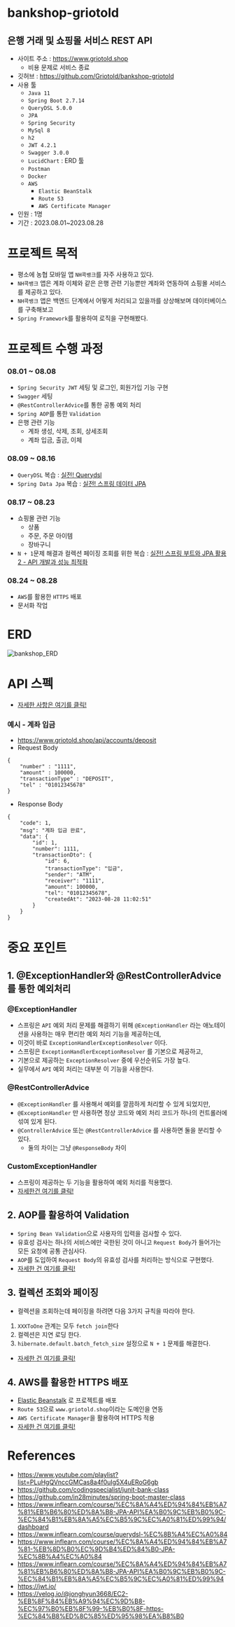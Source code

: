 # bankshop-griotold
## 은행 거래 및 쇼핑몰 서비스 REST API

- 사이트 주소 : https://www.griotold.shop
  - 비용 문제로 서비스 종료  
- 깃허브 : https://github.com/Griotold/bankshop-griotold
- 사용 툴
  - `Java 11`
  - `Spring Boot 2.7.14`
  - `QueryDSL 5.0.0`
  - `JPA`
  - `Spring Security`
  - `MySql 8`
  - `h2`
  - `JWT 4.2.1`
  - `Swagger 3.0.0`
  - `LucidChart` : ERD 툴
  - `Postman`
  - `Docker`
  - `AWS`
    - `Elastic BeanStalk`
    - `Route 53`
    - `AWS Certificate Manager`
- 인원 : 1명
- 기간 : 2023.08.01~2023.08.28

# 프로젝트 목적
- 평소에 농협 모바일 앱 `NH콕뱅크`를 자주 사용하고 있다.
- `NH콕뱅크` 앱은 계좌 이체와 같은 은행 관련 기능뿐만 계좌와 연동하여 쇼핑몰 서비스를 제공하고 있다.
- `NH콕뱅크` 앱은 백엔드 단계에서 어떻게 처리되고 있을까를 상상해보며 데이터베이스를 구축해보고
- `Spring Framework`를 활용하여 로직을 구현해봤다.

# 프로젝트 수행 과정
### 08.01 ~ 08.08 
- `Spring Security JWT` 세팅 및 로그인, 회원가입 기능 구현
- `Swagger` 세팅 
- `@RestControllerAdvice`를 통한 공통 예외 처리
- `Spring AOP`를 통한 `Validation`
- 은행 관련 기능
  - 계좌 생성, 삭제, 조회, 상세조회
  - 계좌 입금, 출금, 이체

### 08.09 ~ 08.16
- `QueryDSL` 복습 : [실전! Querydsl](https://www.inflearn.com/course/querydsl-%EC%8B%A4%EC%A0%84)
- `Spring Data Jpa` 복습 : [실전! 스프링 데이터 JPA](https://www.inflearn.com/course/%EC%8A%A4%ED%94%84%EB%A7%81-%EB%8D%B0%EC%9D%B4%ED%84%B0-JPA-%EC%8B%A4%EC%A0%84/dashboard)

### 08.17 ~ 08.23
- 쇼핑몰 관련 기능
  - 상품
  - 주문, 주문 아이템
  - 장바구니
- `N + 1`문제 해결과 컬렉션 페이징 조회를 위한 복습 : [실전! 스프링 부트와 JPA 활용2 - API 개발과 성능 최적화](https://www.inflearn.com/course/%EC%8A%A4%ED%94%84%EB%A7%81%EB%B6%80%ED%8A%B8-JPA-API%EA%B0%9C%EB%B0%9C-%EC%84%B1%EB%8A%A5%EC%B5%9C%EC%A0%81%ED%99%94/dashboard)

### 08.24 ~ 08.28
- `AWS`를 활용한 `HTTPS` 배포
- 문서화 작업

# ERD
![bankshop_ERD](https://github.com/Griotold/Portfolio/assets/101307758/dfc430ce-623a-40fd-84ff-5b54670a986a)

# API 스펙
- [자세한 사항은 여기를 클릭!](https://github.com/Griotold/bankshop-griotold/blob/master/docs/api.md)
### 예시 - 계좌 입금
- https://www.griotold.shop/api/accounts/deposit
- Request Body
```
{
    "number" : "1111",
    "amount" : 100000,
    "transactionType" : "DEPOSIT",
    "tel" : "01012345678"
}
```
- Response Body
```
{
    "code": 1,
    "msg": "계좌 입금 완료",
    "data": {
        "id": 1,
        "number": 1111,
        "transactionDto": {
            "id": 6,
            "transactionType": "입금",
            "sender": "ATM",
            "receiver": "1111",
            "amount": 100000,
            "tel": "01012345678",
            "createdAt": "2023-08-28 11:02:51"
        }
    }
}
```

# 중요 포인트
## 1. @ExceptionHandler와 @RestControllerAdvice를 통한 예외처리
### @ExceptionHandler
- 스프링은 `API` 예외 처리 문제를 해결하기 위해 `@ExceptionHandler` 라는 애노테이션을 사용하는 매우 편리한 예외 처리 기능을 제공하는데,
- 이것이 바로 `ExceptionHandlerExceptionResolver` 이다.
- 스프링은 `ExceptionHandlerExceptionResolver` 를 기본으로 제공하고,
- 기본으로 제공하는 `ExceptionResolver` 중에 우선순위도 가장 높다.
- 실무에서 `API` 예외 처리는 대부분 이 기능을 사용한다.

### @RestControllerAdvice
- `@ExceptionHandler` 를 사용해서 예외를 깔끔하게 처리할 수 있게 되었지만,
- `@ExceptionHandler` 만 사용하면 정상 코드와 예외 처리 코드가 하나의 컨트롤러에 섞여 있게 된다.
- `@ControllerAdvice` 또는 `@RestControllerAdvice` 를 사용하면 둘을 분리할 수 있다.
    - 둘의 차이는 그냥 `@ResponseBody` 차이

### CustomExceptionHandler
- 스프링이 제공하는 두 기능을 활용하여 예외 처리를 적용했다.
- [자세한건 여기를 클릭!](https://github.com/Griotold/bankshop-griotold/blob/master/src/main/java/com/griotold/bankshop/handler/CustomExceptionalHandler.java)

## 2. AOP를 활용하여 Validation
- `Spring Bean Validation`으로 사용자의 입력을 검사할 수 있다.
- 유효성 검사는 하나의 서비스에만 국한된 것이 아니고 `Request Body`가 들어가는 모든 요청에 공통 관심사다.
- `AOP`를 도입하여 `Request Body`의 유효성 검사를 처리하는 방식으로 구현했다.
- [자세한 건 여기를 클릭!](https://github.com/Griotold/bankshop-griotold/blob/master/docs/%ED%9A%8C%EC%9B%90%EA%B0%80%EC%9E%85%20%EC%BB%A8%ED%8A%B8%EB%A1%A4%EB%9F%AC%20%EC%9C%A0%ED%9A%A8%EC%84%B1%EA%B2%80%EC%82%AC%20AOP%20%EC%A0%81%EC%9A%A9.pdf)

## 3. 컬렉션 조회와 페이징 
- 컬렉션을 조회하는데 페이징을 하려면 다음 3가지 규칙을 따라야 한다.
1. `XXXToOne` 관계는 모두 `fetch join`한다
2. 컬렉션은 지연 로딩 한다.
3. `hibernate.default.batch_fetch_size` 설정으로 `N + 1` 문제를 해결한다.
- [자세한 건 여기를 클릭!](https://github.com/Griotold/bankshop-griotold/blob/master/docs/%EC%BB%AC%EB%A0%89%EC%85%98%20%ED%8E%98%EC%9D%B4%EC%A7%95.pdf)

## 4. AWS를 활용한 HTTPS 배포
- [Elastic Beanstalk](https://github.com/Griotold/bankshop-griotold/blob/master/docs/IaaS%2C%20PaaS.pdf) 로 프로젝트를 배포
- `Route 53`으로 `www.griotold.shop`이라는 도메인을 연동
- `AWS Certificate Manager`을 활용하여 HTTPS 적용
- [자세한 건 여기를 클릭!](https://github.com/Griotold/bankshop-griotold/blob/master/docs/Route%2053%20%EB%8F%84%EB%A9%94%EC%9D%B8%20%EC%97%B0%EB%8F%99.pdf)

# References
- https://www.youtube.com/playlist?list=PLuHgQVnccGMCas8a4f0uIg5X4uERoG6gb
- https://github.com/codingspecialist/junit-bank-class
- https://github.com/in28minutes/spring-boot-master-class
- https://www.inflearn.com/course/%EC%8A%A4%ED%94%84%EB%A7%81%EB%B6%80%ED%8A%B8-JPA-API%EA%B0%9C%EB%B0%9C-%EC%84%B1%EB%8A%A5%EC%B5%9C%EC%A0%81%ED%99%94/dashboard
- https://www.inflearn.com/course/querydsl-%EC%8B%A4%EC%A0%84
- https://www.inflearn.com/course/%EC%8A%A4%ED%94%84%EB%A7%81-%EB%8D%B0%EC%9D%B4%ED%84%B0-JPA-%EC%8B%A4%EC%A0%84
- https://www.inflearn.com/course/%EC%8A%A4%ED%94%84%EB%A7%81%EB%B6%80%ED%8A%B8-JPA-API%EA%B0%9C%EB%B0%9C-%EC%84%B1%EB%8A%A5%EC%B5%9C%EC%A0%81%ED%99%94
- https://jwt.io/
- https://velog.io/@jonghyun3668/EC2-%EB%8F%84%EB%A9%94%EC%9D%B8-%EC%97%B0%EB%8F%99-%EB%B0%8F-https-%EC%84%B8%ED%8C%85%ED%95%98%EA%B8%B0

